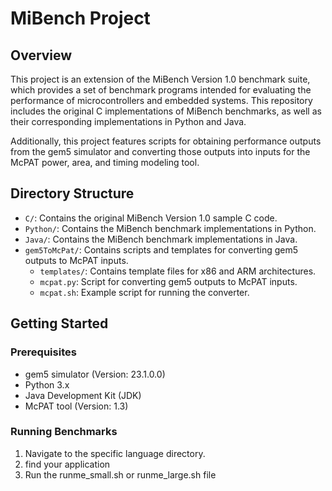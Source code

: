 # MiBench Project

## Overview

This project is an extension of the MiBench Version 1.0 benchmark suite, which provides a set of benchmark programs intended for evaluating the performance of microcontrollers and embedded systems. This repository includes the original C implementations of MiBench benchmarks, as well as their corresponding implementations in Python and Java.

Additionally, this project features scripts for obtaining performance outputs from the gem5 simulator and converting those outputs into inputs for the McPAT power, area, and timing modeling tool.

## Directory Structure

- `C/`: Contains the original MiBench Version 1.0 sample C code.
- `Python/`: Contains the MiBench benchmark implementations in Python.
- `Java/`: Contains the MiBench benchmark implementations in Java.
- `gem5ToMcPat/`: Contains scripts and templates for converting gem5 outputs to McPAT inputs.
  - `templates/`: Contains template files for x86 and ARM architectures.
  - `mcpat.py`: Script for converting gem5 outputs to McPAT inputs.
  - `mcpat.sh`: Example script for running the converter.

## Getting Started

### Prerequisites

- gem5 simulator (Version: 23.1.0.0)
- Python 3.x
- Java Development Kit (JDK)
- McPAT tool (Version: 1.3)

### Running Benchmarks

1. Navigate to the specific language directory.
2. find your application
3. Run the runme_small.sh or runme_large.sh file
